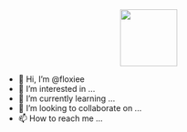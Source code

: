 <div id="header" align="center">
  <img src="https://tenor.com/bGP49.gif" width="100"/>
</div>


- 👋 Hi, I’m @floxiee
- 👀 I’m interested in ...
- 🌱 I’m currently learning ...
- 💞️ I’m looking to collaborate on ...
- 📫 How to reach me ...

<!---
floxiee/floxiee is a ✨ special ✨ repository because its `README.md` (this file) appears on your GitHub profile.
You can click the Preview link to take a look at your changes.
--->
